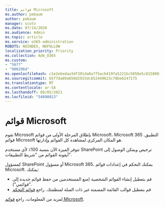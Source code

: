 ```yaml
---
title: قوائم Microsoft
ms.author: pebaum
author: pebaum
manager: scotv
ms.date: 07/14/2020
ms.audience: Admin
ms.topic: article
ms.service: o365-administration
ROBOTS: NOINDEX, NOFOLLOW
localization_priority: Priority
ms.collection: Adm_O365
ms.custom:
- "5677"
- "9002964"
ms.openlocfilehash: c1e2e6edaa3df301da0a7f5acb4197a5221bc5058e5c8158001e1f97692bcba4
ms.sourcegitcommit: b5f7da89a650d2915dc652449623c78be6247175
ms.translationtype: MT
ms.contentlocale: ar-SA
ms.lasthandoff: 08/05/2021
ms.locfileid: "54098013"
---
```

# <a name="microsoft-lists"></a>قوائم Microsoft

تقوم Microsoft بإطلاق المرحلة الأولى من قوائم Microsoft، Microsoft 365 التطبيق. قوائم Microsoft هو المكان المركزي لمشاهدة كل القوائم وإدارتها.  
  
تتوفر الميزة الآن بنسبة 100٪ لأي مستخدم SharePoint ترخيص ويمكن الوصول إلى أيقونة القوائم من "شريط التطبيقات".

كمسؤول SharePoint أو مسؤول Microsoft 365، يمكنك التحكم في إعدادات قوائم Microsoft. يمكنك:

- قم بتعطيل إنشاء القوائم الشخصية (منع المستخدمين من حفظ قوائم جديدة إلى "قوائمي").
- قم بتعطيل قوالب القائمة المضمنة غير ذات الصلة لمنظمتك.
راجع [قوائم التحكم](https://docs.microsoft.com/sharepoint/control-lists)

لمزيد من المعلومات، راجع [قوائم Microsoft](https://aka.ms/microsoftlists).
